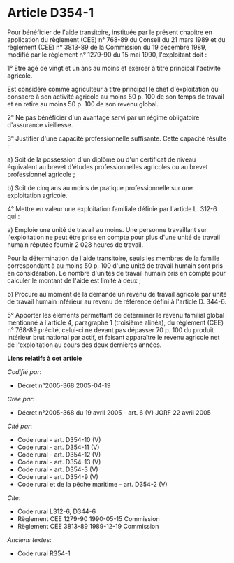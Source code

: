 # Article D354-1

Pour bénéficier de l'aide transitoire, instituée par le présent chapitre en application du règlement (CEE) n° 768-89 du
Conseil du 21 mars 1989 et du règlement (CEE) n° 3813-89 de la Commission du 19 décembre 1989, modifié par le règlement n°
1279-90 du 15 mai 1990, l'exploitant doit :

1° Etre âgé de vingt et un ans au moins et exercer à titre principal l'activité agricole.

Est considéré comme agriculteur à titre principal le chef d'exploitation qui consacre à son activité agricole au moins 50 p.
100 de son temps de travail et en retire au moins 50 p. 100 de son revenu global.

2° Ne pas bénéficier d'un avantage servi par un régime obligatoire d'assurance vieillesse.

3° Justifier d'une capacité professionnelle suffisante. Cette capacité résulte :

a) Soit de la possession d'un diplôme ou d'un certificat de niveau équivalent au brevet d'études professionnelles agricoles
ou au brevet professionnel agricole ;

b) Soit de cinq ans au moins de pratique professionnelle sur une exploitation agricole.

4° Mettre en valeur une exploitation familiale définie par l'article L. 312-6 qui :

a) Emploie une unité de travail au moins. Une personne travaillant sur l'exploitation ne peut être prise en compte pour plus
d'une unité de travail humain réputée fournir 2 028 heures de travail.

Pour la détermination de l'aide transitoire, seuls les membres de la famille correspondant à au moins 50 p. 100 d'une unité
de travail humain sont pris en considération. Le nombre d'unités de travail humain pris en compte pour calculer le montant de
l'aide est limité à deux ;

b) Procure au moment de la demande un revenu de travail agricole par unité de travail humain inférieur au revenu de référence
défini à l'article D. 344-6.

5° Apporter les éléments permettant de déterminer le revenu familial global mentionné à l'article 4, paragraphe 1 (troisième
alinéa), du règlement (CEE) n° 768-89 précité, celui-ci ne devant pas dépasser 70 p. 100 du produit intérieur brut national
par actif, et faisant apparaître le revenu agricole net de l'exploitation au cours des deux dernières années.

**Liens relatifs à cet article**

_Codifié par_:

  - Décret n°2005-368 2005-04-19

_Créé par_:

  - Décret n°2005-368 du 19 avril 2005 - art. 6 (V) JORF 22 avril 2005

_Cité par_:

  - Code rural - art. D354-10 (V)
  - Code rural - art. D354-11 (V)
  - Code rural - art. D354-12 (V)
  - Code rural - art. D354-13 (V)
  - Code rural - art. D354-3 (V)
  - Code rural - art. D354-9 (V)
  - Code rural et de la pêche maritime - art. D354-2 (V)

_Cite_:

  - Code rural L312-6, D344-6
  - Règlement CEE 1279-90 1990-05-15 Commission
  - Règlement CEE 3813-89 1989-12-19 Commission

_Anciens textes_:

  - Code rural R354-1
